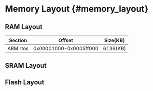Memory Layout	{#memory_layout}
=======================

## RAM Layout ##

Section		| Offset                    | Size(KB)|
-------------| ------------------------- | :-----------:
ARM rtos 	|	0x00001000-0x0005ff000	| 6136(KB)


## SRAM Layout ##


## Flash Layout ##
